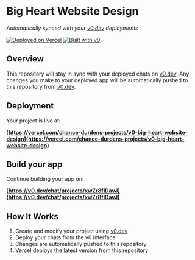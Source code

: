 # Big Heart Website Design

*Automatically synced with your [v0.dev](https://v0.dev) deployments*

[![Deployed on Vercel](https://img.shields.io/badge/Deployed%20on-Vercel-black?style=for-the-badge&logo=vercel)](https://vercel.com/chance-durdens-projects/v0-big-heart-website-design)
[![Built with v0](https://img.shields.io/badge/Built%20with-v0.dev-black?style=for-the-badge)](https://v0.dev/chat/projects/xwZr8fIDavJ)

## Overview

This repository will stay in sync with your deployed chats on [v0.dev](https://v0.dev).
Any changes you make to your deployed app will be automatically pushed to this repository from [v0.dev](https://v0.dev).

## Deployment

Your project is live at:

**[https://vercel.com/chance-durdens-projects/v0-big-heart-website-design](https://vercel.com/chance-durdens-projects/v0-big-heart-website-design)**

## Build your app

Continue building your app on:

**[https://v0.dev/chat/projects/xwZr8fIDavJ](https://v0.dev/chat/projects/xwZr8fIDavJ)**

## How It Works

1. Create and modify your project using [v0.dev](https://v0.dev)
2. Deploy your chats from the v0 interface
3. Changes are automatically pushed to this repository
4. Vercel deploys the latest version from this repository